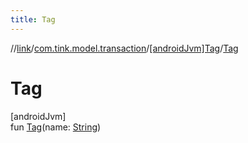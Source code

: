 ```yaml
---
title: Tag
---
```

//[link](../../../index.html)/[com.tink.model.transaction](../index.html)/[[androidJvm]Tag](index.html)/[Tag](-tag.html)



# Tag



[androidJvm]\
fun [Tag](-tag.html)(name: [String](https://kotlinlang.org/api/latest/jvm/stdlib/kotlin/-string/index.html))




